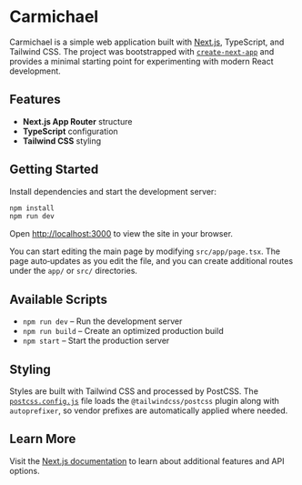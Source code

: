 # Carmichael

Carmichael is a simple web application built with [Next.js](https://nextjs.org), TypeScript, and Tailwind CSS. The project was bootstrapped with [`create-next-app`](https://nextjs.org/docs/app/api-reference/cli/create-next-app) and provides a minimal starting point for experimenting with modern React development.

## Features

- **Next.js App Router** structure
- **TypeScript** configuration
- **Tailwind CSS** styling

## Getting Started

Install dependencies and start the development server:

```bash
npm install
npm run dev
```

Open <http://localhost:3000> to view the site in your browser.

You can start editing the main page by modifying `src/app/page.tsx`. The page auto‑updates as you edit the file, and you can create additional routes under the `app/` or `src/` directories.

## Available Scripts

- `npm run dev` – Run the development server
- `npm run build` – Create an optimized production build
- `npm start` – Start the production server

## Styling

Styles are built with Tailwind CSS and processed by PostCSS. The [`postcss.config.js`](./postcss.config.js) file loads the `@tailwindcss/postcss` plugin along with `autoprefixer`, so vendor prefixes are automatically applied where needed.

## Learn More

Visit the [Next.js documentation](https://nextjs.org/docs) to learn about additional features and API options.
